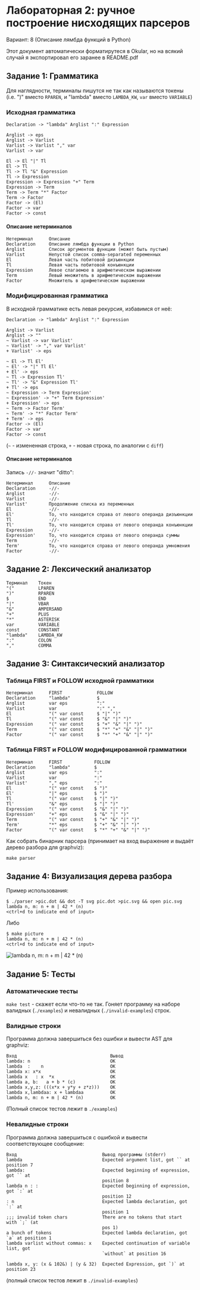 # Лабораторная 2: ручное построение нисходящих парсеров
Вариант: 8 (Описание лямбда функций в Python)

Этот документ автоматически форматирутеся в Okular, но на всякий случай я
экспортировал его заранее в README.pdf

## Задание 1: Грамматика
Для наглядности, терминалы пишутся не так как называются токены (i.e. ")" вместо
`RPAREN`, и "lambda" вместо `LAMBDA_KW`, `var` вместо `VARIABLE`)
### Исходная грамматика
```
Declaration -> "lambda" Arglist ":" Expression

Arglist -> eps
Arglist -> Varlist
Varlist -> Varlist "," var
Varlist -> var

El -> El "|" Tl
El -> Tl
Tl -> Tl "&" Expression
Tl -> Expression
Expression -> Expression "+" Term
Expression -> Term
Term -> Term "*" Factor
Term -> Factor
Factor -> (El)
Factor -> var
Factor -> const
```

#### Описание нетерминалов
```
Нетерминал      Описание
Declaration     Описание лямбда функции в Python
Arglist         Список аргументов функции (может быть пустым)
Varlist         Непустой список comma-separated переменных
El              Левая часть побитовой дизъюнкции
Tl              Левая часть побитовой конъюнкции
Expression      Левое слагаемое в арифметическом выражении
Term            Левый множитель в арифметическом выражении
Factor          Множитель в арифметическом выражении
```

### Модифицированная грамматика
В исходной грамматике есть левая рекурсия, избавимся от неё:

```
Declaration -> "lambda" Arglist ":" Expression

Arglist -> Varlist
Arglist -> ""
~ Varlist -> var Varlist'
~ Varlist' -> "," var Varlist'
+ Varlist' -> eps

~ El -> Tl El'
~ El' -> "|" Tl El'
+ El' -> eps
~ Tl -> Expression Tl'
~ Tl' -> "&" Expression Tl'
+ Tl' -> eps
~ Expression -> Term Expression'
~ Expression' -> "+" Term Expression'
+ Expression' -> eps
~ Term -> Factor Term'
~ Term' -> "*" Factor Term'
+ Term' -> eps
Factor -> (El)
Factor -> var
Factor -> const
```
(`~` - измененная строка, `+` - новая строка, по аналогии с `diff`)

#### Описание нетерминалов
Запись `-//-` значит "ditto":

```
Нетерминал      Описание
Declaration     -//-
Arglist         -//-
Varlist         -//-
Varlist'        Продолжение списка из переменных
El              -//-
El'             То, что находится справа от левого операнда дизъюнкции
Tl              -//-
Tl'             То, что находится справа от левого операнда конъюнкции
Expression      -//-
Expression'     То, что находится справа от левого операнда суммы
Term            -//-
Term'           То, что находится справа от левого операнда умножения
Factor          -//-
```
## Задание 2: Лексический анализатор
```
Терминал    Токен
"("         LPAREN
")"         RPAREN
$           END
"|"         VBAR
"&"         AMPERSAND
"+"         PLUS
"*"         ASTERISK
var         VARIABLE
const       CONSTANT
"lambda"    LAMBDA_KW
":"         COLON
","         COMMA
```

## Задание 3: Синтаксический анализатор
### Таблица FIRST и FOLLOW исходной грамматики
```
Нетерминал      FIRST             FOLLOW
Declaration     "lambda"          $
Arglist         var eps           ":"
Varlist         var               ":" ","
El              "(" var const     $ "|" ")"
Tl              "(" var const     $ "&" "|" ")"
Expression      "(" var const     $ "+" "&" "|" ")"
Term            "(" var const     $ "*" "+" "&" "|" ")"
Factor          "(" var const     $ "*" "+" "&" "|" ")"
```
### Таблица FIRST и FOLLOW модифицированной грамматики
```
Нетерминал      FIRST            FOLLOW
Declaration     "lambda"         $
Arglist         var eps          ":"
Varlist         var              ":"
Varlist'        "," eps          ":"
El              "(" var const    $ ")"
El'             "|" eps          $ ")"
Tl              "(" var const    $ "|" ")"
Tl'             "&" eps          $ "|" ")"
Expression      "(" var const    $ "&" "|" ")"
Expression'     "+" eps          $ "&" "|" ")"
Term            "(" var const    $ "+" "&" "|" ")"
Term'           "*" eps          $ "+" "&" "|" ")"
Factor          "(" var const    $ "*" "+" "&" "|" ")"
```

Как собрать бинарник парсера (принимает на вход выражение и выдаёт дерево
разбора для graphviz):

```
make parser
```


## Задание 4: Визуализация дерева разбора
Пример использования:

```
$ ./parser >pic.dot && dot -T svg pic.dot >pic.svg && open pic.svg
lambda n, m: n + m | 42 * (n)
<ctrl+d to indicate end of input>
```
Либо

```
$ make picture
lambda n, m: n + m | 42 * (n)
<ctrl+d to indicate end of input>
```
![`lambda n, m: n + m | 42 * (n)`](./example.svg)

## Задание 5: Тесты
### Автоматические тесты
`make test` - скажет если что-то не так. Гоняет программу на наборе валидных
(`./examples`) и невалидных (`./invalid-examples`) строк.
### Валидные строки
Программа должна завершиться без ошибки и вывести AST для graphviz:

```
Вход                                   Вывод
lambda: n                              OK
lambda  :    n                         OK
lambda x: x*x                          OK
lambda x   : x  *x                     OK
lambda a, b:   a + b * (c)             OK
lambda x,y,z: (((x*x + y*y + z*z)))    OK
lambda x,lambdaa: x + lambdaa          OK
lambda n, m: n + m | 42 * (n)          OK
```
(Полный список тестов лежит в `./examples`)
### Невалидные строки
Программа должна завершиться с ошибкой и вывести соответствующее сообщение:

```
Вход                                Вывод программы (stderr)
lambda                              Expected argument list, got `` at position 7
lambda:                             Expected beginning of expression, got `` at
                                    position 8
lambda n : :                        Expected beginning of expression, got `:` at
                                    position 12
: n                                 Expected lambda declaration, got `:` at
                                    position 1
;;; invalid token chars             There are no tokens that start with `;` (at
                                    pos 1)
a bunch of tokens                   Expected lambda declaration, got `a` at position 1
lambda varlist without commas: x    Expected continuation of variable list, got
                                    `without` at position 16

lambda x, y: (x & 102&) | (y & 32)  Expected Expression, got `)` at position 23
```
(полный список тестов лежит в `./invalid-examples`)

